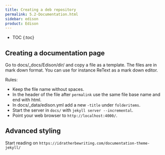 ```yaml
---
title: Creating a deb repository
permalink: 5.2-Documentation.html
sidebar: edison
product: Edison
---
```

* TOC
{:toc}
## Creating a documentation page
Go to docs/_docs/Edison/dir/ and copy a file as a template. The files are in mark down format. 
You can use for instance ReText as a mark down editor.

Rules:
  * Keep the file name without spaces.
  * In the header of the file after `permalink` use the same file base name and end with html.
  * In docs/_data/edison.yml add a new `-title` under `folderitems`.
  * Start the server in `docs/` with `jekyll server --incremental`.
  * Point your web browser to `http://localhost:4000/`.


## Advanced styling
Start reading on `https://idratherbewriting.com/documentation-theme-jekyll/`




